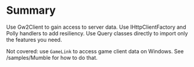 # Summary

Use Gw2Client to gain access to server data. Use IHttpClientFactory and Polly handlers to add resiliency. Use Query classes directly to import only the features you need.

Not covered: use `GameLink` to access game client data on Windows. See /samples/Mumble for how to do that.